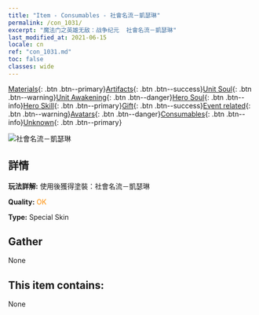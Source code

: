 ```yaml
---
title: "Item - Consumables - 社會名流－凱瑟琳"
permalink: /con_1031/
excerpt: "魔法门之英雄无敌：战争纪元  社會名流－凱瑟琳"
last_modified_at: 2021-06-15
locale: cn
ref: "con_1031.md"
toc: false
classes: wide
---
```

 [Materials](/ItemsCN/){: .btn .btn--primary}[Artifacts](/ItemsCN/Artifacts/){: .btn .btn--success}[Unit Soul](/ItemsCN/UnitSoul/){: .btn .btn--warning}[Unit Awakening](/ItemsCN/UnitAwakening/){: .btn .btn--danger}[Hero Soul](/ItemsCN/HeroSoul/){: .btn .btn--info}[Hero Skill](/ItemsCN/HeroSkill/){: .btn .btn--primary}[Gift](/ItemsCN/Gift/){: .btn .btn--success}[Event related](/ItemsCN/Events/){: .btn .btn--warning}[Avatars](/ItemsCN/Avatars/){: .btn .btn--danger}[Consumables](/ItemsCN/Consumables/){: .btn .btn--info}[Unknown](/ItemsCN/Unknown/){: .btn .btn--primary}

 ![社會名流－凱瑟琳](/images/h/h_Catherine8.jpg)

## 詳情
 **玩法詳解:** 使用後獲得塗裝：社會名流－凱瑟琳

 **Quality:** <span style="color: #FF8C00">OK</span>

 **Type:** Special Skin

## Gather

  None

## This item contains:

  None

